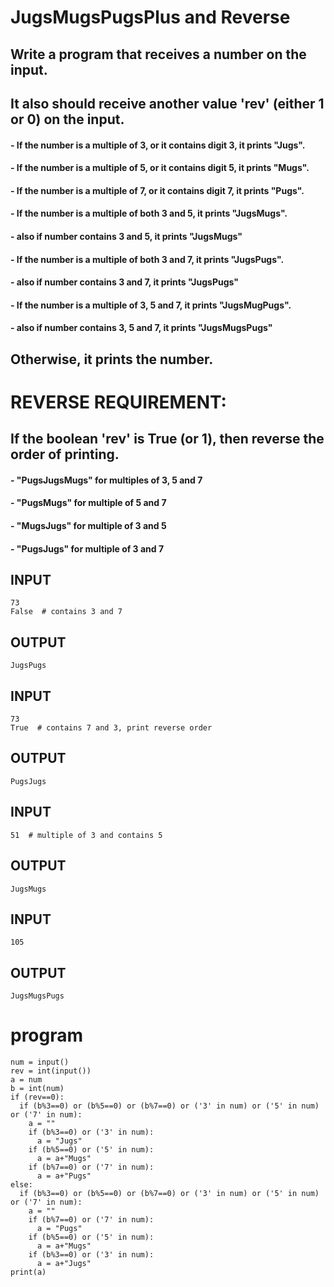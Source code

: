 # JugsMugsPugsPlus and Reverse
## Write a program that receives a number on the input.
## It also should receive another value 'rev' (either 1 or 0) on the input. 

####  - If the number is a multiple of 3, or it contains digit 3, it prints "Jugs". 
####  - If the number is a multiple of 5, or it contains digit 5, it prints "Mugs".
####  - If the number is a multiple of 7, or it contains digit 7, it prints "Pugs".

####  - If the number is a multiple of both 3 and 5, it prints "JugsMugs".
####        - also if number contains 3 and 5, it prints "JugsMugs"
####  - If the number is a multiple of both 3 and 7, it prints "JugsPugs".
####        - also if number contains 3 and 7, it prints "JugsPugs"
####  - If the number is a multiple of 3, 5 and 7, it prints "JugsMugPugs".
####        - also if number contains 3, 5 and 7, it prints "JugsMugsPugs"

## Otherwise, it prints the number.

# REVERSE REQUIREMENT:
## If the boolean 'rev' is True (or 1), then reverse the order of printing. 
####  - "PugsJugsMugs" for multiples of 3, 5 and 7
####  - "PugsMugs" for multiple of 5 and 7
####  - "MugsJugs" for multiple of 3 and 5 
####  - "PugsJugs" for multiple of 3 and 7
  


## INPUT 
```
73 
False  # contains 3 and 7
```
## OUTPUT
```
JugsPugs
```
## INPUT 
```
73 
True  # contains 7 and 3, print reverse order
```
## OUTPUT
```
PugsJugs
```
## INPUT 
```
51  # multiple of 3 and contains 5
```
## OUTPUT
```
JugsMugs
```
## INPUT 
```
105
```
## OUTPUT 
```
JugsMugsPugs
```
# program
```
num = input()
rev = int(input())
a = num
b = int(num)
if (rev==0):
  if (b%3==0) or (b%5==0) or (b%7==0) or ('3' in num) or ('5' in num) or ('7' in num):
    a = ""
    if (b%3==0) or ('3' in num):
      a = "Jugs"
    if (b%5==0) or ('5' in num):
      a = a+"Mugs"
    if (b%7==0) or ('7' in num):
      a = a+"Pugs"
else: 
  if (b%3==0) or (b%5==0) or (b%7==0) or ('3' in num) or ('5' in num) or ('7' in num):
    a = ""
    if (b%7==0) or ('7' in num):
      a = "Pugs"
    if (b%5==0) or ('5' in num):
      a = a+"Mugs"
    if (b%3==0) or ('3' in num):
      a = a+"Jugs"
print(a)
```
